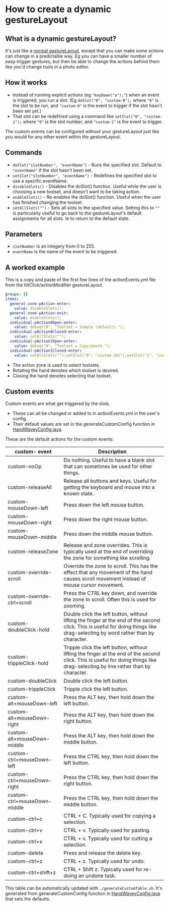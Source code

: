 # How to create a dynamic gestureLayout

## What is a dynamic gestureLayout?

It's just like a [normal gestureLayout](createAGestureLayout.md), except that you can make some actions can change in a predictable way. Eg you can have a smaller number of easy-trigger gestures, but then be able to change the actions behind them like you'd change tools in a photo editor.

## How it works

* Instead of running explicit actions (eg `"keyDown("a");"`) when an event is triggered, you run a slot. (Eg `doSlot("0", "custom-0");` where `"0"` is the slot to be run, and `"custom-0"` is the event to trigger if the slot hasn't been set yet.)
* That slot can be redefined using a command like `setSlot("0", "custom-1");` where `"0"` is the slot number, and `"custom-1"` is the event to trigger.

The custom events can be configured without your gestureLayout just like you would for any other event within the gestureLayout.

## Commands

* `doSlot("slotNumber", "eventName")` - Runs the specified slot. Default to `"eventName"` if the slot hasn't been set.
* `setSlot("slotNumber", "eventName")` - Redefines the specified slot to use a specific eventName.
* `disableSlots()` - Disables the doSlot() function. Useful while the user is choosing a new toolset, and doesn't want to be taking action.
* `enableSlots()` - Re-enables the doSlot() function. Useful when the user has finished changing the toolset.
* `setAllSlots("")` - Sets all slots to the specified value. Setting this to `""` is particularly useful to go back to the gestureLayout's default assignments for all slots. Ie to return to the default state.

## Parameters

* `slotNumber` is an integery from 0 to 255.
* `eventName` is the name of the event to be triggered.

## A worked example

This is a copy and paste of the first few lines of the actionEvents.yml file from the tiltClick/actionModifier gestureLayout.

```yaml
groups: {}
items:
  general-zone-pAction-enter:
    value: disableSlots();
  general-zone-pAction-exit:
    value: enableSlots();
  individual-pAction0Open-enter:
    value: debug("0", "Toolset = Simple (default).");
  individual-pAction0Closed-enter:
    value: setAllSlots("");
  individual-pAction1Open-enter:
    value: debug("0", "Toolset = Copy/paste.");
  individual-pAction1Closed-enter:
    value: setAllSlots("");setSlot("0", "custom-101");setSlot("1", "custom-12");setSlot("3", "custom-11");
```

* The action zone is used to select toolsets.
* Rotating the hand denotes which toolset is desired.
* Closing the hand denotes selecting that toolset.

## Custom events

Custom events are what get triggered by the slots.

* These can all be changed or added to in actionEvents.yml in the user's config.
* Their default values are set in the generateCustomConfig function in [HandWaveyConfig.java](https://github.com/ksandom/handWavey/blob/main/src/main/java/handWavey/HandWaveyConfig.java).

These are the default actions for the custom events:

<!-- BEGIN custom- table. -->
| custom- event | Description |
| --- | --- |
| custom-noOp | Do nothing. Useful to have a blank slot that can sometimes be used for other things. |
| custom-releaseAll | Release all buttons and keys. Useful for getting the keyboard and mouse into a known state. |
| custom-mouseDown-left | Press down the left mouse button. |
| custom-mouseDown-right | Press down the right mouse button. |
| custom-mouseDown-middle | Press down the middle mouse button. |
| custom-releaseZone | Release and zone overrides. This is typically used at the end of overriding the zone for something like scrolling. |
| custom-override-scroll | Override the zone to scroll. This has the effect that any movement of the hand causes scroll movement instead of mouse cursor movement. |
| custom-override-ctrl+scroll | Press the CTRL key down, and override the zone to scroll. Often this is used for zooming. |
| custom-doubleClick-hold | Double click the left button, without lifting the finger at the end of the second click. This is useful for doing things like drag-selecting by word rather than by character. |
| custom-trippleClick-hold | Tripple click the left button, without lifting the finger at the end of the second click. This is useful for doing things like drag-selecting by line rather than by character. |
| custom-doubleClick | Double click the left button. |
| custom-trippleClick | Tripple click the left button. |
| custom-alt+mouseDown-left | Press the ALT key, then hold down the left button. |
| custom-alt+mouseDown-right | Press the ALT key, then hold down the right button. |
| custom-alt+mouseDown-middle | Press the ALT key, then hold down the middle button. |
| custom-ctrl+mouseDown-left | Press the CTRL key, then hold down the left button. |
| custom-ctrl+mouseDown-right | Press the CTRL key, then hold down the right button. |
| custom-ctrl+mouseDown-middle | Press the CTRL key, then hold down the middle button. |
| custom-ctrl+c | CTRL + C. Typically used for copying a selection. |
| custom-ctrl+v | CTRL + v. Typically used for pasting. |
| custom-ctrl+x | CTRL + x. Typically used for cutting a selection. |
| custom-delete | Press and release the delete key. |
| custom-ctrl+z | CTRL + z. Typically used for undo. |
| custom-ctrl+shift+z | CTRL + Shift z. Typically used for re-doing an undone task. |
<!-- END custom- table. -->

This table can be automatically updated with `./generateCustomTable.sh`. It's generated from  generateCustomConfig function in [HandWaveyConfig.java](https://github.com/ksandom/handWavey/blob/main/src/main/java/handWavey/HandWaveyConfig.java#L576) that sets the defaults.
